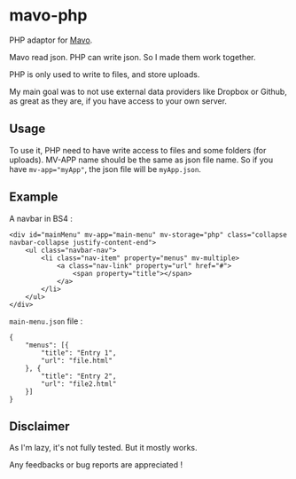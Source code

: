 # mavo-php
PHP adaptor for [Mavo](http://mavo.io/).

Mavo read json. PHP can write json. So I made them work together.

PHP is only used to write to files, and store uploads.

My main goal was to not use external data providers like Dropbox or Github, as great as they are, if you have access to your own server.

## Usage
To use it, PHP need to have write access to files and some folders (for uploads).
MV-APP name should be the same as json file name. So if you have `mv-app="myApp"`, the json file will be `myApp.json`.

## Example
A navbar in BS4 :
```
<div id="mainMenu" mv-app="main-menu" mv-storage="php" class="collapse navbar-collapse justify-content-end">
    <ul class="navbar-nav">
        <li class="nav-item" property="menus" mv-multiple>
            <a class="nav-link" property="url" href="#">
                <span property="title"></span>
            </a>
        </li>
    </ul>
</div>
```
`main-menu.json` file :
```
{
    "menus": [{
        "title": "Entry 1",
        "url": "file.html"
    }, {
        "title": "Entry 2",
        "url": "file2.html"
    }]
}
```

## Disclaimer
As I'm lazy, it's not fully tested. But it mostly works.

Any feedbacks or bug reports are appreciated !
